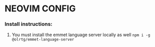 # NEOVIM CONFIG

### Install instructions:
1. You must install the emmet language server locally as well
   ```npm i -g @olrtg/emmet-language-server```
